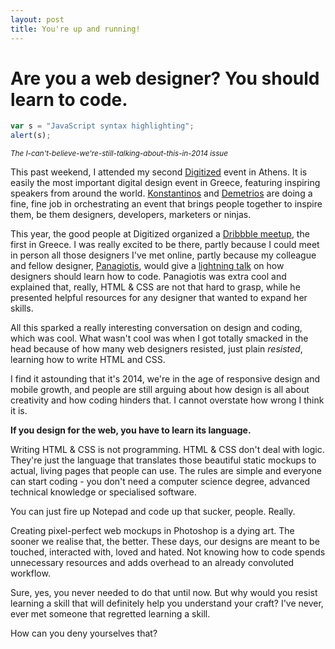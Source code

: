 ```yaml
---
layout: post
title: You're up and running!
---
```


# Are you a web designer? You should learn to code.

```javascript
var s = "JavaScript syntax highlighting";
alert(s);
```

<small><em>The I-can't-believe-we're-still-talking-about-this-in-2014 issue</em></small>

This past weekend, I attended my second <a href="http://digitized.gr">Digitized</a> event in Athens. It is easily the most important digital design event in Greece, featuring inspiring speakers from around the world. <a href="http://www.niceandneat.gr">Konstantinos</a> and <a href="http://www.about.me/demetrios">Demetrios</a> are doing a fine, fine job in orchestrating an event that brings people together to inspire them, be them designers, developers, marketers or ninjas.

This year, the good people at Digitized organized a <a href="http://www.meetup.com/dribbble/">Dribbble meetup</a>, the first in Greece. I was really excited to be there, partly because I could meet in person all those designers I've met online, partly because my colleague and fellow designer, <a href="http://bitmap9.com/">Panagiotis</a>, would give a <a href="https://speakerdeck.com/bitmap9/designers-can-code">lightning talk</a> on how designers should learn how to code. Panagiotis was extra cool and explained that, really, HTML & CSS are not that hard to grasp, while he presented helpful resources for any designer that wanted to expand her skills.

All this sparked a really interesting conversation on design and coding, which was cool. What wasn't cool was when I got totally smacked in the head because of how many web designers resisted, just plain <em>resisted</em>, learning how to write HTML and CSS.

I find it astounding that it's 2014, we're in the age of responsive design and mobile growth, and people are still arguing about how design is all about creativity and how coding hinders that. I cannot overstate how wrong I think it is.

<strong>If you design for the web, you have to learn its language.</strong>

Writing HTML & CSS is not programming. HTML & CSS don't deal with logic. They're just the language that translates those beautiful static mockups to actual, living pages that people can use. The rules are simple and everyone can start coding - you don't need a computer science degree, advanced technical knowledge or specialised software.

You can just fire up Notepad and code up that sucker, people. Really.

Creating pixel-perfect web mockups in Photoshop is a dying art. The sooner we realise that, the better. These days, our designs are meant to be touched, interacted with, loved and hated. Not knowing how to code spends unnecessary resources and adds overhead to an already convoluted workflow.

Sure, yes, you never needed to do that until now. But why would you resist learning a skill that will definitely help you understand your craft? I've never, ever met someone that regretted learning a skill.

How can you deny yourselves that?
